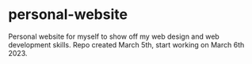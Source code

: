 # personal-website
Personal website for myself to show off my web design and web development skills.
Repo created March 5th, start working on March 6th 2023.